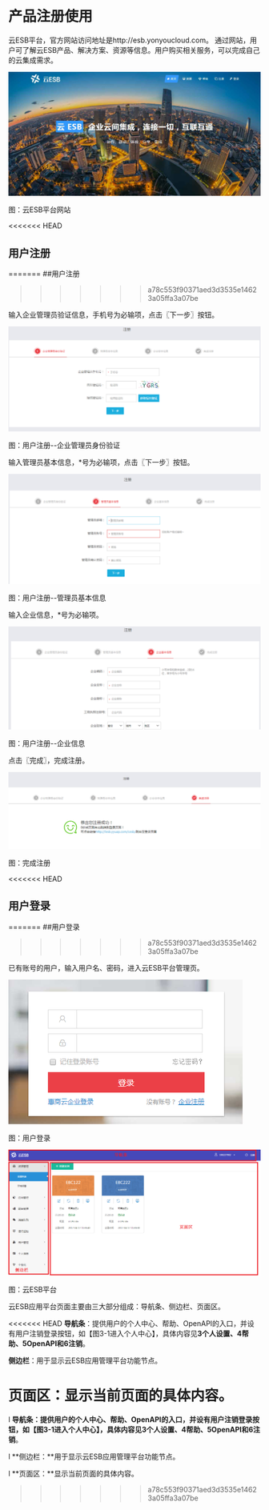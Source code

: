  # 产品注册使用

云ESB平台，官方网站访问地址是http://esb.yonyoucloud.com。
通过网站，用户可了解云ESB产品、解决方案、资源等信息。用户购买相关服务，可以完成自己的云集成需求。

![](/assets/2-/image7.jpg)

图：云ESB平台网站

<<<<<<< HEAD
## 用户注册
=======
##用户注册
>>>>>>> a78c553f90371aed3d3535e14623a05ffa3a07be

输入企业管理员验证信息，手机号为必输项，点击〖下一步〗按钮。

![](/assets/2-/image1.png)

图：用户注册--企业管理员身份验证

输入管理员基本信息，*号为必输项，点击〖下一步〗按钮。

![](/assets/2-/image2.png)

图：用户注册--管理员基本信息

输入企业信息，*号为必输项。

![](/assets/2-/image3.png)

图：用户注册--企业信息

点击〖完成〗，完成注册。

![](/assets/2-/image4.png)

图：完成注册

<<<<<<< HEAD
## 用户登录
=======
##用户登录
>>>>>>> a78c553f90371aed3d3535e14623a05ffa3a07be

已有账号的用户，输入用户名、密码，进入云ESB平台管理页。

![](/assets/2-/image5.png)

图：用户登录

![](/assets/2-/image6.png)

图：云ESB平台

云ESB应用平台页面主要由三大部分组成：导航条、侧边栏、页面区。

<<<<<<< HEAD
**导航条**：提供用户的个人中心、帮助、OpenAPI的入口，并设有用户注销登录按钮，如【图3-1进入个人中心】，具体内容见**3个人设置、4帮助、5OpenAPI和6注销**。

**侧边栏**：用于显示云ESB应用管理平台功能节点。

**页面区**：显示当前页面的具体内容。
=======
l **导航条：**提供用户的个人中心、帮助、OpenAPI的入口，并设有用户注销登录按钮，如【图3-1进入个人中心】，具体内容见**3个人设置、4帮助、5OpenAPI和6注销**。

l **侧边栏：**用于显示云ESB应用管理平台功能节点。

l **页面区：**显示当前页面的具体内容。
>>>>>>> a78c553f90371aed3d3535e14623a05ffa3a07be

